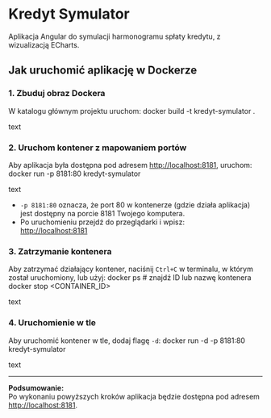 # Kredyt Symulator

Aplikacja Angular do symulacji harmonogramu spłaty kredytu, z wizualizacją ECharts.

## Jak uruchomić aplikację w Dockerze

### 1. Zbuduj obraz Dockera

W katalogu głównym projektu uruchom:
docker build -t kredyt-symulator .

text

### 2. Uruchom kontener z mapowaniem portów

Aby aplikacja była dostępna pod adresem [http://localhost:8181](http://localhost:8181), uruchom:
docker run -p 8181:80 kredyt-symulator

text

- `-p 8181:80` oznacza, że port 80 w kontenerze (gdzie działa aplikacja) jest dostępny na porcie 8181 Twojego komputera.
- Po uruchomieniu przejdź do przeglądarki i wpisz:  
  [http://localhost:8181](http://localhost:8181)

### 3. Zatrzymanie kontenera

Aby zatrzymać działający kontener, naciśnij `Ctrl+C` w terminalu, w którym został uruchomiony, lub użyj:
docker ps # znajdź ID lub nazwę kontenera
docker stop <CONTAINER_ID>

text

### 4. Uruchomienie w tle

Aby uruchomić kontener w tle, dodaj flagę `-d`:
docker run -d -p 8181:80 kredyt-symulator

text

---

**Podsumowanie:**  
Po wykonaniu powyższych kroków aplikacja będzie dostępna pod adresem [http://localhost:8181](http://localhost:8181).
